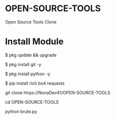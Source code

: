 # OPEN-SOURCE-TOOLS
Open Source Tools Clone 

# Install Module #

$ pkg update && upgrade

$ pkg install git -y

$ pkg install python -y

$ pip install rich bs4 requests

git clone htrps://NonaDev41/OPEN-SOURCE-TOOLS

cd OPEN-SOURCE-TOOLS

python brute.py
